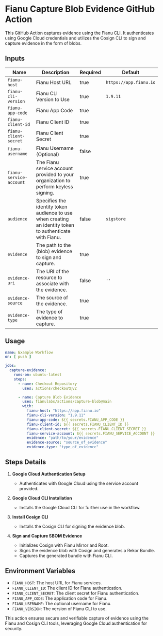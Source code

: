# Fianu Capture Blob Evidence GitHub Action

This GitHub Action captures evidence using the Fianu CLI. It authenticates using Google Cloud credentials and utilizes
the Cosign CLI to sign and capture evidence in the form of blobs.

## Inputs

| Name                    | Description                                                                                              | Required | Default                |
|-------------------------|----------------------------------------------------------------------------------------------------------|----------|------------------------|
| `fianu-host`            | Fianu Host URL                                                                                           | true     | `https://app.fianu.io` |
| `fianu-cli-version`     | Fianu CLI Version to Use                                                                                 | true     | `1.9.11`               |
| `fianu-app-code`        | Fianu App Code                                                                                           | true     |                        |
| `fianu-client-id`       | Fianu Client ID                                                                                          | true     |                        |
| `fianu-client-secret`   | Fianu Client Secret                                                                                      | true     |                        |
| `fianu-username`        | Fianu Username (Optional)                                                                                | false    |                        |
| `fianu-service-account` | The Fianu service account provided to your organization to perform keyless signing.                      | true     |                        |
| `audience`              | Specifies the identity token audience to use when creating an identity token to authenticate with Fianu. | false    | `sigstore`             |
| `evidence`              | The path to the (blob) evidence to sign and capture.                                                     | true     |                        |
| `evidence-uri`          | The URI of the resource to associate with the evidence.                                                  | false    | `''`                   |
| `evidence-source`       | The source of the evidence.                                                                              | true     |                        |
| `evidence-type`         | The type of evidence to capture.                                                                         | true     |                        |

## Usage

```yaml
name: Example Workflow
on: [ push ]

jobs:
  capture-evidence:
    runs-on: ubuntu-latest
    steps:
      - name: Checkout Repository
        uses: actions/checkout@v2

      - name: Capture Blob Evidence
        uses: fianulabs/actions/capture-blob@main
        with:
          fianu-host: "https://app.fianu.io"
          fianu-cli-version: "1.9.11"
          fianu-app-code: ${{ secrets.FIANU_APP_CODE }}
          fianu-client-id: ${{ secrets.FIANU_CLIENT_ID }}
          fianu-client-secret: ${{ secrets.FIANU_CLIENT_SECRET }}
          fianu-service-account: ${{ secrets.FIANU_SERVICE_ACCOUNT }}
          evidence: "path/to/your/evidence"
          evidence-source: "source_of_evidence"
          evidence-type: "type_of_evidence"
```

## Steps Details

1. **Google Cloud Authentication Setup**
    - Authenticates with Google Cloud using the service account provided.

2. **Google Cloud CLI Installation**
    - Installs the Google Cloud CLI for further use in the workflow.

3. **Install Cosign CLI**
    - Installs the Cosign CLI for signing the evidence blob.

4. **Sign and Capture SBOM Evidence**
    - Initializes Cosign with Fianu Mirror and Root.
    - Signs the evidence blob with Cosign and generates a Rekor Bundle.
    - Captures the generated bundle with Fianu CLI.

## Environment Variables

- `FIANU_HOST`: The host URL for Fianu services.
- `FIANU_CLIENT_ID`: The client ID for Fianu authentication.
- `FIANU_CLIENT_SECRET`: The client secret for Fianu authentication.
- `FIANU_APP_CODE`: The application code for Fianu.
- `FIANU_USERNAME`: The optional username for Fianu.
- `FIANU_VERSION`: The version of Fianu CLI to use.

This action ensures secure and verifiable capture of evidence using the Fianu and Cosign CLI tools, leveraging Google
Cloud authentication for security.